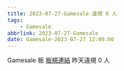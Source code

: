 ```yaml
---
title: 2023-07-27-Gamesale 違規 0 人
tags:
    - Gamesale
abbrlink: 2023-07-27-Gamesale
date: Gamesale-2023-07-27 12:00:00
---
```

Gamesale 板 [板規連結](https://www.ptt.cc/bbs/Gossiping/M.1637425085.A.07D.html)
昨天違規 0 人
